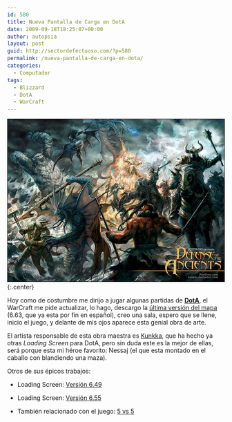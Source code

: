 ```yaml
---
id: 580
title: Nueva Pantalla de Carga en DotA
date: 2009-09-18T18:25:07+00:00
author: autopsia
layout: post
guid: http://sectordefectuoso.com/?p=580
permalink: /nueva-pantalla-de-carga-en-dota/
categories:
  - Computador
tags:
  - Blizzard
  - DotA
  - WarCraft
---
```


  ![DotA 6.63 LoadScreen](/images/2009/09/dota.jpg){:.center}

Hoy como de costumbre me dirijo a jugar algunas partidas de [**DotA**](http://sectordefectuoso.com/articulos/dota-allstars-defiende-a-los-ancestros/), el WarCraft me pide actualizar, lo hago, descargo la [última versión del mapa](http://www.getdota.com/indexmain/lang/spa) (6.63, que ya esta por fin en español), creo una sala, espero que se llene, inicio el juego, y delante de mis ojos aparece esta genial obra de arte.

El artista responsable de esta obra maestra es [Kunkka](http://kunkka.deviantart.com/), que ha hecho ya otras _Loading Screen_ para DotA, pero sin duda este es la mejor de ellas, será porque esta mi héroe favorito: Nessaj (el que esta montado en el caballo con blandiendo una maza).

Otros de sus épicos trabajos:

  - Loading Screen: [Versión 6.49](http://kunkka.deviantart.com/art/Dota-Allstars-68280110)

  - Loading Screen: [Versión 6.55](http://kunkka.deviantart.com/art/Dota-allstars-5v5-100058409)

  - También relacionado con el juego: [5 vs 5](http://kunkka.deviantart.com/art/DotA-Defense-of-the-Ancients-57487895)

